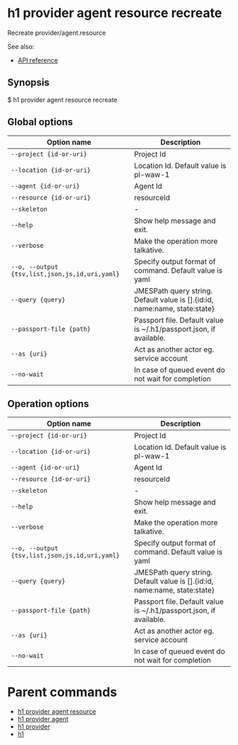
# h1 provider agent resource recreate

Recreate provider/agent.resource

See also:

* [API reference](https://api.hyperone.com/v2/docs#operation/provider_project_agent_resource_recreate)

## Synopsis

$ h1 provider agent resource recreate <options>

## Global options

| Option name                                        | Description                                                                   |
| -------------------------------------------------- | ----------------------------------------------------------------------------- |
| ```--project {id-or-uri}```                        | Project Id                                                                    |
| ```--location {id-or-uri}```                       | Location Id. Default value is pl-waw-1                                        |
| ```--agent {id-or-uri}```                          | Agent Id                                                                      |
| ```--resource {id-or-uri}```                       | resourceId                                                                    |
| ```--skeleton```                                   | -                                                                             |
| ```--help```                                       | Show help message and exit.                                                   |
| ```--verbose```                                    | Make the operation more talkative.                                            |
| ```--o, --output {tsv,list,json,js,id,uri,yaml}``` | Specify output format of command. Default value is yaml                       |
| ```--query {query}```                              | JMESPath query string. Default value is [].\{id:id, name:name, state:state\}  |
| ```--passport-file {path}```                       | Passport file. Default value is ~/.h1/passport.json, if available.            |
| ```--as {uri}```                                   | Act as another actor eg. service account                                      |
| ```--no-wait```                                    | In case of queued event do not wait for completion                            |

## Operation options

| Option name                                        | Description                                                                   |
| -------------------------------------------------- | ----------------------------------------------------------------------------- |
| ```--project {id-or-uri}```                        | Project Id                                                                    |
| ```--location {id-or-uri}```                       | Location Id. Default value is pl-waw-1                                        |
| ```--agent {id-or-uri}```                          | Agent Id                                                                      |
| ```--resource {id-or-uri}```                       | resourceId                                                                    |
| ```--skeleton```                                   | -                                                                             |
| ```--help```                                       | Show help message and exit.                                                   |
| ```--verbose```                                    | Make the operation more talkative.                                            |
| ```--o, --output {tsv,list,json,js,id,uri,yaml}``` | Specify output format of command. Default value is yaml                       |
| ```--query {query}```                              | JMESPath query string. Default value is [].\{id:id, name:name, state:state\}  |
| ```--passport-file {path}```                       | Passport file. Default value is ~/.h1/passport.json, if available.            |
| ```--as {uri}```                                   | Act as another actor eg. service account                                      |
| ```--no-wait```                                    | In case of queued event do not wait for completion                            |

# Parent commands

* [h1 provider agent resource](./../README.md)
* [h1 provider agent](./../../README.md)
* [h1 provider](./../../../README.md)
* [h1](./../../../../README.md)
